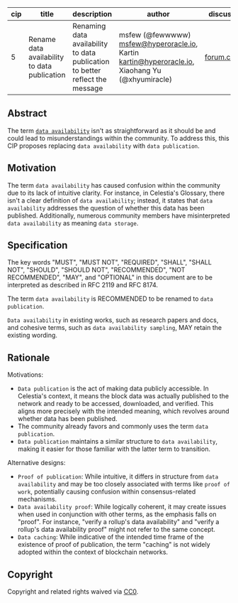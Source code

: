 | cip | title                                              | description                                                           | author                                                                                              | discussions-to                                                                                                           | status | type          | created    |
|-----|----------------------------------------------------|-----------------------------------------------------------------------|-----------------------------------------------------------------------------------------------------|--------------------------------------------------------------------------------------------------------------------------|--------|---------------|------------|
| 5   | Rename data availability to data publication       | Renaming data availability to data publication to better reflect the message | msfew (@fewwwww) <msfew@hyperoracle.io>, Kartin <kartin@hyperoracle.io>, Xiaohang Yu (@xhyumiracle) | [forum.celestia.org](https://forum.celestia.org/t/informational-cip-rename-data-availability-to-data-publication/1287) | Review | Informational | 2023-11-06 |

## Abstract

The term [`data availability`](https://celestia.org/glossary/data-availability/) isn't as straightforward as it should be and could lead to misunderstandings within the community. To address this, this CIP proposes replacing `data availability` with `data publication`.

## Motivation

The term `data availability` has caused confusion within the community due to its lack of intuitive clarity. For instance, in Celestia's Glossary, there isn't a clear definition of `data availability`; instead, it states that `data availability` addresses the question of whether this data has been published. Additionally, numerous community members have misinterpreted `data availability` as meaning `data storage`.

## Specification

The key words "MUST", "MUST NOT", "REQUIRED", "SHALL", "SHALL NOT", "SHOULD", "SHOULD NOT", "RECOMMENDED", "NOT RECOMMENDED", "MAY", and "OPTIONAL" in this document are to be interpreted as described in RFC 2119 and RFC 8174.

The term `data availability` is RECOMMENDED to be renamed to `data publication`.

`Data availability` in existing works, such as research papers and docs, and cohesive terms, such as `data availability sampling`, MAY retain the existing wording.

## Rationale

Motivations:

- `Data publication` is the act of making data publicly accessible. In Celestia's context, it means the block data was actually published to the network and ready to be accessed, downloaded, and verified. This aligns more precisely with the intended meaning, which revolves around whether data has been published.
- The community already favors and commonly uses the term `data publication`.
- `Data publication` maintains a similar structure to `data availability`, making it easier for those familiar with the latter term to transition.

Alternative designs:

- `Proof of publication`: While intuitive, it differs in structure from `data availability` and may be too closely associated with terms like `proof of work`, potentially causing confusion within consensus-related mechanisms.
- `Data availability proof`: While logically coherent, it may create issues when used in conjunction with other terms, as the emphasis falls on "proof". For instance, "verify a rollup's data availability" and "verify a rollup's data availability proof" might not refer to the same concept.
- `Data caching`: While indicative of the intended time frame of the existence of proof of publication, the term "caching" is not widely adopted within the context of blockchain networks.

## Copyright

Copyright and related rights waived via [CC0](../LICENSE).
